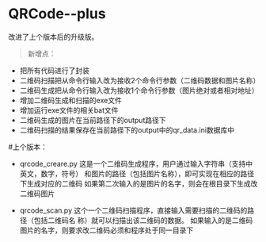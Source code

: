 # QRCode--plus
改进了上个版本后的升级版。
  
> 新增点：
  - 把所有代码进行了封装
  - 二维码扫描把从命令行输入改为接收2个命令行参数（二维码数据和图片名称）
  - 二维码生成把从命令行输入改为接收1个命令行参数（图片绝对或者相对地址）
  - 增加二维码生成和扫描的exe文件
  - 增加运行exe文件的相关bat文件
  - 二维码生成的图片在当前路径下的output路径下
  - 二维码扫描的结果保存在当前路径下的output中的qr_data.ini数据库中
  
#上个版本：
*	qrcode_creare.py
	这是一个二维码生成程序，用户通过输入字符串（支持中英文，数字，符号）
	和图片的路径（包括图片名称），即可实现在相应的路径下生成对应的二维码
	如果第二次输入的是图片的名字，则会在根目录下生成改二维码图片
	
*	qrcode_scan.py
	这个一个二维码扫描程序，直接输入需要扫描的二维码的路径（包括二维码名
	称）就可以扫描出该二维码的数据。
	如果输入的是二维码图片的名字，则要求改二维码必须和程序处于同一目录下
	
